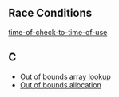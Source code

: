 ## Race Conditions

[time-of-check-to-time-of-use](security/time_of_check_to_time_of_use.md)

## C

- [Out of bounds array lookup](programming_languages/c/out_of_bounds_array_lookup.md)
- [Out of bounds allocation](programming_languages/c/out_of_bounds_allocation.md)
